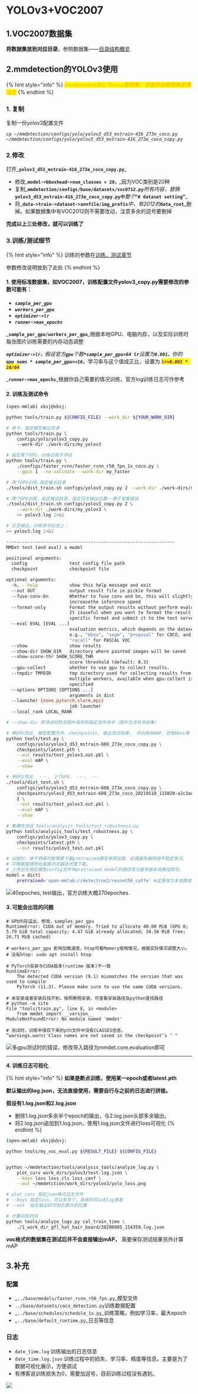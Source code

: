 # YOLOv3+VOC2007

## 1.VOC2007数据集

**将数据集放到对应目录**，参照数据集——[目录结构概览](../shu-ju-ji/#1.-mu-lu-jie-gou-gai-lan)

## 2.mmdetection的YOLOv3使用

{% hint style="info" %}
_<mark style="color:orange;">mmdetection默认为coco数据集，需要修改数据集配置信息</mark>_
{% endhint %}

### **1. 复制**

复制一份yolov3配置文件

_`cp ~/mmdetection/configs/yolo/yolov3_d53_mstrain-416_273e_coco.py ~/mmdetection/configs/yolo/yolov3_d53_mstrain-416_273e_coco_copy.py`_

### **2.修改**

打开_**`yolov3_d53_mstrain-416_273e_coco_copy.py`**_

* 修改_**`model->bboxhead->num_classes = 20，`**_因为VOC类别是20种
* 复制_**`mmdetection/configs/base/datasets/voc0712.py`**_所有内容，替换_**`yolov3_d53_mstrain-416_273e_coco_copy.py中`**_整个_**`“# dataset setting”`**_
* 将_**`data->train->dataset->annfile/img_prefix`**_中，有2012的_**`data_root`**_删掉。如果数据集中有VOC2012则不需要改动，注意多余的逗号要删掉

**完成以上三处修改，就可以训练了**

### **3.训练/测试细节**

{% hint style="info" %}
训练的参数在[训练，测试章节](./)

参数修改说明放到了此处
{% endhint %}

#### 1. 使用标准数据集，如VOC2007，训练配置文件yolov3\_copy.py需要修改的参数可能有：

* _**`sample_per_gpu`**_
* _**`workers_per_gpu`**_
* _**`optimizer->lr`**_
* _**`runner->max_epochs`**_

_**`sample_per_gpu/workers_per_gpu`**_根据本地GPU、电脑内存，以及实际训练时每张图片训练需要的内存动态调整

_**`optimizer->lr，`**_假设官方_**`gpu`**_个数_**`*sample_per_gpu=64 lr`**_设置为_**`0.001，`**_你的_**`gpu_nums * sample_per_gpu==16`**_，学习率与这个值成正比，设置为 _<mark style="color:purple;">**`lr=0.001 * 16/64`**</mark>_

_**`runner->max_epochs`**_根据你自己需要的情况训练，官方log训练日志可作参考

#### 2. 训练及测试命令

```bash
(open-mmlab) xbsj@xbsj: 

python tools/train.py ${CONFIG_FILE} --work_dir ${YOUR_WORK_DIR}

# 单卡，指定模型输出目录
python tools/train.py \
    configs/yolo/yolov3_copy.py
    --work-dir ./work-dirs/my_yolov3

# 指定某个GPU，训练过程不评估
python tools/train.py \
    ./configs/faster_rcnn/faster_rcnn_r50_fpn_1x_coco.py \
    --gpus 1 --no-validate --work-dir my_faster

# 两个GPU训练,指定输出目录
./tools/dist_train.sh configs/yolov3_copy.py 2 --work-dir ./work-dirs/my_yolov3

# 两个GPU训练，指定输出目录，指定日志输出位置——便于查看错误
./tools/dist_train.sh configs/yolov3_copy.py 2 \
    --work-dir ./work-dirs/my_yolov3 \
    >> yolov3.log 2>&1

# 日志输出，训练命令后加上：
>> yolov3.log 2>&1

----------------------------------------------------------------
MMDet test (and eval) a model

positional arguments:
  config                test config file path
  checkpoint            checkpoint file

optional arguments:
  -h, --help            show this help message and exit
  --out OUT             output result file in pickle format
  --fuse-conv-bn        Whether to fuse conv and bn, this will slightly
                        increasethe inference speed
  --format-only         Format the output results without perform evaluation.
                        It isuseful when you want to format the result to a
                        specific format and submit it to the test server
  --eval EVAL [EVAL ...]
                        evaluation metrics, which depends on the dataset,
                        e.g., "bbox", "segm", "proposal" for COCO, and "mAP",
                        "recall" for PASCAL VOC
  --show                show results
  --show-dir SHOW_DIR   directory where painted images will be saved
  --show-score-thr SHOW_SCORE_THR
                        score threshold (default: 0.3)
  --gpu-collect         whether to use gpu to collect results.
  --tmpdir TMPDIR       tmp directory used for collecting results from
                        multiple workers, available when gpu-collect is not
                        specified
  --options OPTIONS [OPTIONS ...]
                        arguments in dict
  --launcher {none,pytorch,slurm,mpi}
                        job launcher
  --local_rank LOCAL_RANK

# --show-dir 把测试时检测图片保存到指定文件夹中（图片包含检测结果）

# 单GPU测试, 模型配置文件，checkpoints, 输出测试结果， 评估指标mAP，还有bbox等 --show
python tools/test.py \
    configs/yolo/yolov3_d53_mstrain-608_273e_coco_copy.py \
    checkpoints/latest.pth \
    --out results/test_yolov3.out.pkl \
    --eval mAP \
    --show

# 多GPU测试， ···， 2个GPU， ···， ···
./tools/dist_test.sh \
    configs/yolo/yolov3_d53_mstrain-608_273e_coco_copy.py \
    checkpoints/yolov3_d53_mstrain-608_273e_coco_20210518_115020-a2c3acb8.pth \
    2 \
    --out results/test_yolov3.out.pkl \
    --eval mAP \
    --show

# 鲁棒性测试 tools/analysis_tools/test_robustness.py
python tools/analysis_tools/test_robustness.py \
    configs/yolo/yolov3_copy.py \
    checkpoints/latest.pth \
    --out results/yolov3_test.out.pkl

# 训练时，骨干网络可能需要下载pretrained模型来预加载，如遇服务器网络不稳定情况，
# 可根据报错地址直接浏览器挂代理下载。
# 上传后在相应模型config文件中pretrained model的路径改为服务器本地路径即可。
model = dict(
    pretrained='open-mmlab://detectron2/resnet50_caffe' #这里改为本地路径
```

![40epoches, test输出，官方训练大概270epoches.](../../../.gitbook/assets/Snipaste\_2022-03-24\_15-08-23.png)

#### 3. 可能会出现的问题

```
# GPU内存溢出，修改，samples_per_gpu
RuntimeError: CUDA out of memory. Tried to allocate 40.00 MiB (GPU 0; 5.79 GiB total capacity; 4.47 GiB already allocated; 34.56 MiB free; 26.71 MiB cached)

# workers_per_gpu 影响加载速度，htop可看Memory使用情况，根据实际情况调整大小。
# 没有htop: sudo apt install htop

# PyTorch安装与CUDA版本(runtime 版本)不一致
RuntimeError:
    The detected CUDA version (9.1) mismatches the version that was used to compile
    PyTorch (11.3). Please make sure to use the same CUDA versions.

# 未安装或者安装后找不到，按照教程安装，可查看安装路径及python查找路径
# python -m site
File "tools/train.py", line 8, in <module>
    from mmdet import __version__
ModuleNotFoundError: No module named 'mmdet'

# 测试时，训练中保存下来的pth文件中没有CLASSES信息，
”warnings.warn('Class names are not saved in the checkpoint’s ’ "
```

![多gpu测试时的错误，修改导入路径为mmdet.core.evaluation即可](../../../.gitbook/assets/Snipaste\_2022-03-24\_14-02-16.png)

****

**4. 训练日志可视化**

{% hint style="info" %}
**如果是断点训练，使用某一epoch或者latest.pth**

**默认输出的log.json，无法直接使用，需要自行与之前的日志进行拼接。**

**假设有1.log.json和2.log.json**

* 删除1.log.json多余半个epoch的输出，与2.log.json头部多余输出。
* 将2.log.json追加到1.log.json，使用1.log.json文件进行loss可视化
{% endhint %}

```bash
(open-mmlab) xbsj@xbsj: 

python tools/my_voc_eval.py ${RESULT_FILE} ${CONFIG_FILE}


python ~/mmdetection/tools/analysis_tools/analyze_log.py \
    plot_curv work_dirs/yolov3/test.log.json \
    --keys loss loss_cls loss_conf \
    --out ~/mmdetction/work_dirs/yolov3/yolo_loss.png

# plot_curv 指定json格式日志文件
# --keys 指定loss，可以有多个，具体的可以去log里看
# --out  指定输出的可视化图片的位置

# 计算训练时间
python tools/analyze_logs.py cal_train_time \
    ./1_work_dir_gfl_hat_hair_beard/20200805_154359.log.json
```

**voc格式的数据集在测试后并不会直接输出mAP，** 需要保存测试结果另外计算mAP

## 3.补充

### 配置

* _`../base/models/faster_rcnn_r50_fpn.py`_模型文件
* `../base/datasets/coco_detection.py`训练数据配置
* _`../base/schedules/schedule_1x.py`_训练策略，例如学习率，最大epoch
* _`../base/default_runtime.py`_日志等信息

### 日志

* `date_time.log` 训练输出的日志信息
* `date_time.log.json` 训练过程中的损失、学习率、精度等信息，主要是为了数据可视化展示，方便调试
* 有博客说训练损失为0，需要加逗号，目前训练过程没有遇到。

![](../../../.gitbook/assets/image.png)

